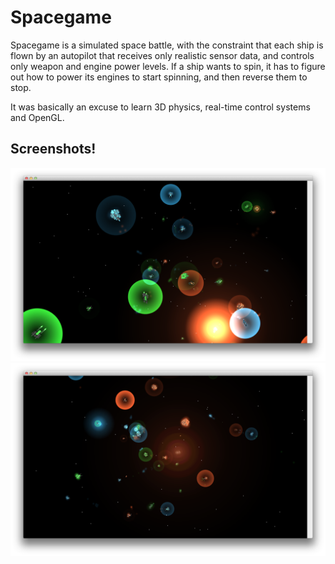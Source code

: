 Spacegame
=========

Spacegame is a simulated space battle, with the constraint that each ship is flown by an autopilot that receives only realistic sensor data, and controls only weapon and engine power levels.  If a ship wants to spin, it has to figure out how to power its engines to start spinning, and then reverse them to stop.

It was basically an excuse to learn 3D physics, real-time control systems and OpenGL.

Screenshots!
------------

![Screenshot 1](images/battle1.png)
![Screenshot 2](images/battle2.png)
